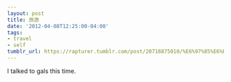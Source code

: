 ```yaml
---
layout: post
title: 旅游
date: '2012-04-08T12:25:00-04:00'
tags:
- travel
- self
tumblr_url: https://rapturer.tumblr.com/post/20718875010/%E6%97%85%E6%B8%B8
---
```

I talked to gals this time.

